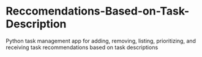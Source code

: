 # Reccomendations-Based-on-Task-Description
Python task management app for adding, removing, listing, prioritizing, and receiving task recommendations based on task descriptions
